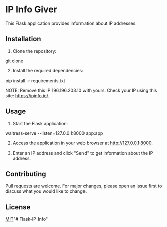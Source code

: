 # IP Info Giver

This Flask application provides information about IP addresses.

## Installation

1. Clone the repository:

git clone <repository-url>

2. Install the required dependencies:

pip install -r requirements.txt

NOTE: Remove this IP 196.196.203.10 with yours. Check your IP using this site: https://ipinfo.io/.

## Usage

1. Start the Flask application:

waitress-serve --listen=127.0.0.1:8000 app:app

2. Access the application in your web browser at http://127.0.0.1:8000.

3. Enter an IP address and click "Send" to get information about the IP address.

## Contributing

Pull requests are welcome. For major changes, please open an issue first to discuss what you would like to change.

## License

[MIT](LICENSE)"# Flask-IP-Info" 
